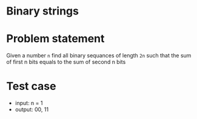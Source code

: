 # Binary strings
# Problem statement
Given a number `n` find all binary sequances of length `2n` such that the sum of first n bits equals to the sum of second n bits

# Test case 
- input: n = 1
- output: 00, 11
